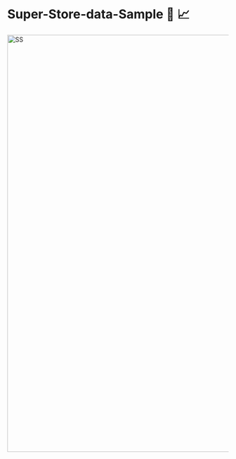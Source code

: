 # Super-Store-data-Sample 🏬 📈

<img width="948" alt="SS" src="https://github.com/moadhamousti/Super-Store-data/assets/118165767/76f3fba9-ff52-4c7d-b48d-81b5f11f0fd5">
